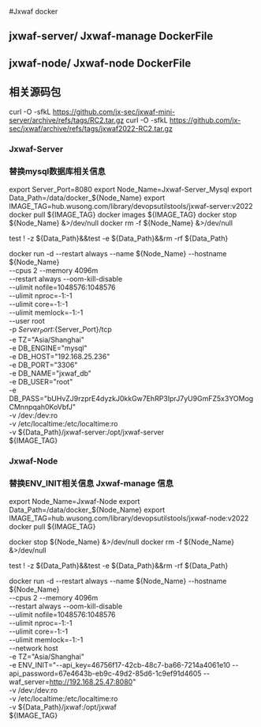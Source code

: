 #Jxwaf docker

## jxwaf-server/ Jxwaf-manage DockerFile 
## jxwaf-node/ Jxwaf-node DockerFile
## 相关源码包


curl -O -sfkL https://github.com/jx-sec/jxwaf-mini-server/archive/refs/tags/RC2.tar.gz
curl -O -sfkL https://github.com/jx-sec/jxwaf/archive/refs/tags/jxwaf2022-RC2.tar.gz


### Jxwaf-Server
### 替换mysql数据库相关信息


export Server_Port=8080
export Node_Name=Jxwaf-Server_Mysql
export Data_Path=/data/docker_${Node_Name}
export IMAGE_TAG=hub.wusong.com/library/devopsutilstools/jxwaf-server:v2022
docker pull ${IMAGE_TAG}
docker images ${IMAGE_TAG}
docker stop ${Node_Name} &>/dev/null
docker rm -f ${Node_Name} &>/dev/null

test ! -z ${Data_Path}&&test -e ${Data_Path}&&rm -rf ${Data_Path}

docker run -d --restart always --name ${Node_Name} --hostname ${Node_Name} \
    --cpus 2 --memory 4096m \
    --restart always --oom-kill-disable \
    --ulimit nofile=1048576:1048576 \
    --ulimit nproc=-1:-1 \
    --ulimit core=-1:-1 \
    --ulimit memlock=-1:-1 \
    --user root \
    -p ${Server_Port}:${Server_Port}/tcp \
    -e TZ="Asia/Shanghai" \
    -e DB_ENGINE="mysql" \
    -e DB_HOST="192.168.25.236" \
    -e DB_PORT="3306" \
    -e DB_NAME="jxwaf_db" \
    -e DB_USER="root" \
    -e DB_PASS="bUHvZJ9rzprE4dyzkJ0kkGw7EhRP3IprJ7yU9GmFZ5x3YOMogCMnnpqah0KoVbfJ" \
    -v /dev:/dev:ro \
    -v /etc/localtime:/etc/localtime:ro \
    -v ${Data_Path}/jxwaf-server:/opt/jxwaf-server \
${IMAGE_TAG}

### Jxwaf-Node
### 替换ENV_INIT相关信息 Jxwaf-manage 信息



export Node_Name=Jxwaf-Node
export Data_Path=/data/docker_${Node_Name}
export IMAGE_TAG=hub.wusong.com/library/devopsutilstools/jxwaf-node:v2022
docker pull ${IMAGE_TAG}

docker stop ${Node_Name} &>/dev/null
docker rm -f ${Node_Name} &>/dev/null

test ! -z ${Data_Path}&&test -e ${Data_Path}&&rm -rf ${Data_Path}

docker run -d --restart always --name ${Node_Name} --hostname ${Node_Name} \
    --cpus 2 --memory 4096m \
    --restart always --oom-kill-disable \
    --ulimit nofile=1048576:1048576 \
    --ulimit nproc=-1:-1 \
    --ulimit core=-1:-1 \
    --ulimit memlock=-1:-1 \
    --network host \
    -e TZ="Asia/Shanghai" \
    -e ENV_INIT="--api_key=46756f17-42cb-48c7-ba66-7214a4061e10 --api_password=67e4643b-eb9c-49d2-85d6-1c9ef91d4605 --waf_server=http://192.168.25.47:8080" \
    -v /dev:/dev:ro \
    -v /etc/localtime:/etc/localtime:ro \
    -v ${Data_Path}/jxwaf:/opt/jxwaf \
${IMAGE_TAG}

